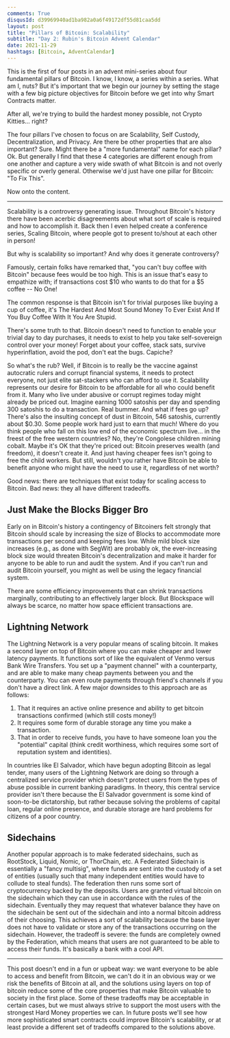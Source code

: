 ```yaml
---
comments: True
disqusId: d39969940ad1ba982a0a6f49172df55d81caa5dd
layout: post
title: "Pillars of Bitcoin: Scalability"
subtitle: "Day 2: Rubin's Bitcoin Advent Calendar"
date: 2021-11-29
hashtags: [Bitcoin, AdventCalendar]
---
```


This is the first of four posts in an advent mini-series about four fundamental
pillars of Bitcoin. I know, I know, a series within a series. What am I, nuts?
But it's important that we begin our journey by setting the stage with a few
big picture objectives for Bitcoin before we get into why Smart Contracts
matter.

After all, we're trying to build the hardest money possible, not Crypto
Kitties… right?

The four pillars I've chosen to focus on are Scalability, Self Custody,
Decentralization, and Privacy. Are there be other properties that are also
important? Sure. Might there be a "more fundamental" name for each pillar? Ok.
But generally I find that these 4 categories are different enough from one
another and capture a very wide swath of what Bitcoin is and not overly
specific or overly general. Otherwise we'd just have one pillar for Bitcoin:
"To Fix This".

Now onto the content.
<hr>


Scalability is a controversy generating issue. Throughout Bitcoin's history
there have been acerbic disagreements about what sort of scale is required and
how to accomplish it. Back then I even helped create a conference series,
Scaling Bitcoin, where people got to present to/shout at each other in person!

But why is scalability so important? And why does it generate controversy?

Famously, certain folks have remarked that, "you can't buy coffee with Bitcoin"
because fees would be too high. This is an issue that's easy to empathize with;
if transactions cost $10 who wants to do that for a $5 coffee -- No One!

The common response is that Bitcoin isn't for trivial purposes like buying a
cup of coffee, it's The Hardest And Most Sound Money To Ever Exist And If You
Buy Coffee With It You Are Stupid.

There's some truth to that. Bitcoin doesn't need to function to enable your
trivial day to day purchases, it needs to exist to help you take self-sovereign
control over your money! Forget about your coffee, stack sats, survive
hyperinflation, avoid the pod, don't eat the bugs. Capiche?

So what's the rub? Well, if Bitcoin is to really be the vaccine against
autocratic rulers and corrupt financial systems, it needs to protect everyone,
not just elite sat-stackers who can afford to use it. Scalability represents
our desire for Bitcoin to be affordable for all who could benefit from it. Many
who live under abusive or corrupt regimes today might already be priced out.
Imagine earning 1000 satoshis per day and spending 300 satoshis to do a
transaction. Real bummer. And what if fees go up? There's also the insulting
concept of dust in Bitcoin, 546 satoshis, currently about $0.30. Some people
work hard just to earn that much! Where do you think people who fall on this
low end of the economic spectrum live… in the freest of the free western
countries? No, they're Congolese children mining cobalt. Maybe it's OK that
they're priced out: Bitcoin preserves wealth (and freedom), it doesn't create
it. And just having cheaper fees isn't going to free the child workers. But
still, wouldn't you rather have Bitcoin be able to benefit anyone who might
have the need to use it, regardless of net worth?

Good news: there are techniques that exist today for scaling access to Bitcoin.
Bad news: they all have different tradeoffs.

## Just Make the Blocks Bigger Bro

Early on in Bitcoin's history a contingency of Bitcoiners
felt strongly that Bitcoin should scale by increasing the size of Blocks to
accommodate more transactions per second and keeping fees low. While mild block
size increases (e.g., as done with SegWit) are probably ok, the ever-increasing
block size would threaten Bitcoin's decentralization and make it harder for
anyone to be able to run and audit the system. And if you can't run and audit
Bitcoin yourself, you might as well be using the legacy financial system.

There are some efficiency improvements that can shrink transactions marginally,
contributing to an effectively larger block. But Blockspace will always be
scarce, no matter how space efficient transactions are.

## Lightning Network

The Lightning Network is a very popular means of scaling bitcoin. It makes a
second layer on top of Bitcoin where you can make cheaper and lower latency
payments. It functions sort of like the equivalent of Venmo versus Bank Wire
Transfers. You set up a "payment channel" with a counterparty, and are able to
make many cheap payments between you and the counterparty. You can even route
payments through friend's channels if you don't have a direct link. A few major
downsides to this approach are as follows:

1. That it requires an active online presence and ability to get bitcoin
   transactions confirmed (which still costs money!)
1. It requires some form of durable storage any time you make a transaction.
1. That in order to receive funds, you have to have someone loan you the
   "potential" capital (think credit worthiness, which requires some sort of
   reputation system and identities).

In countries like El Salvador, which have begun adopting Bitcoin as legal
tender, many users of the Lightning Network are doing so through a centralized
service provider which doesn't protect users from the types of abuse possible
in current banking paradigms. In theory, this central service provider isn't
there because the El Salvador government is some kind of soon-to-be
dictatorship, but rather because solving the problems of capital loan, regular
online presence, and durable storage are hard problems for citizens of a poor
country.


## Sidechains

Another popular approach is to make federated sidechains, such as
RootStock, Liquid, Nomic, or ThorChain, etc. A Federated Sidechain is
essentially a "fancy multisig", where funds are sent into the custody of a set
of entities (usually such that many independent entities would have to collude
to steal funds). The federation then runs some sort of cryptocurrency backed by
the deposits. Users are granted virtual bitcoin on the sidechain which they can
use in accordance with the rules of the sidechain. Eventually they may request
that whatever balance they have on the sidechain be sent out of the sidechain
and into a normal bitcoin address of their choosing. This achieves a sort of
scalability because the base layer does not have to validate or store any of
the transactions occurring on the sidechain. However, the tradeoff is severe:
the funds are completely owned by the Federation, which means that users are
not guaranteed to be able to access their funds. It's basically a bank with a
cool API.


<hr>

This post doesn't end in a fun or upbeat way: we want everyone to be able to
access and benefit from Bitcoin, we can't do it in an obvious way or we risk
the benefits of Bitcoin at all, and the solutions using layers on top of
bitcoin reduce some of the core properties that make Bitcoin valuable to
society in the first place. Some of these tradeoffs may be acceptable in
certain cases, but we must always strive to support the most users with the
strongest Hard Money properties we can. In future posts we'll see how more
sophisticated smart contracts could improve Bitcoin's scalability, or at least
provide a different set of tradeoffs compared to the solutions above.
